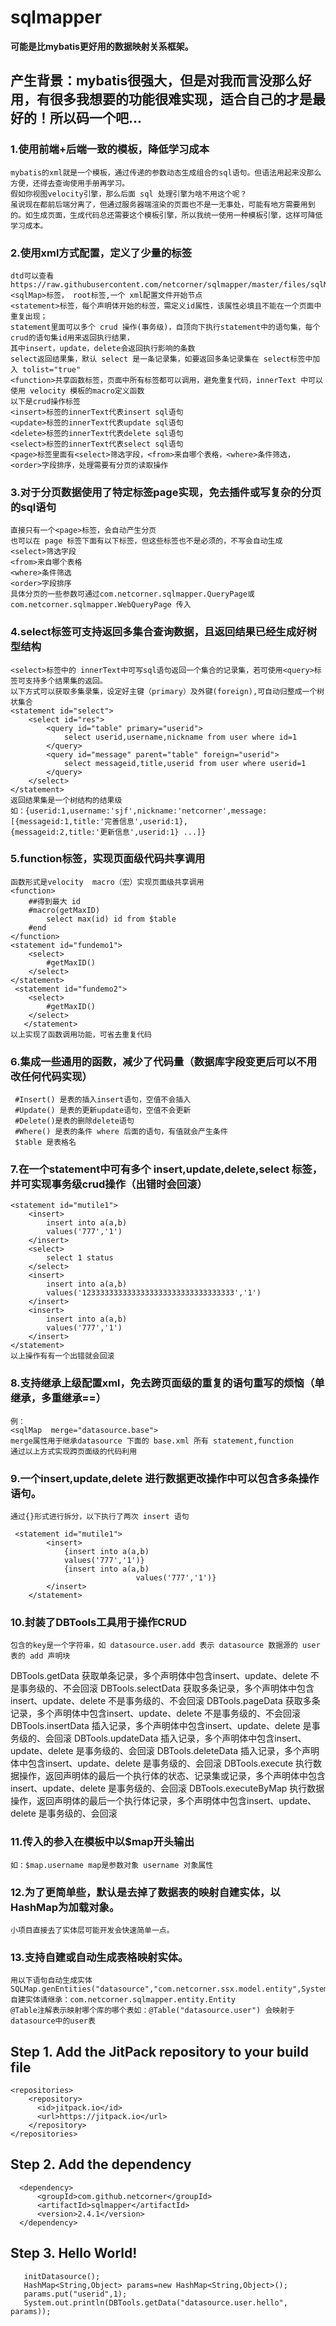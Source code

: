 # sqlmapper
**可能是比mybatis更好用的数据映射关系框架。**
## 产生背景：mybatis很强大，但是对我而言没那么好用，有很多我想要的功能很难实现，适合自己的才是最好的！所以码一个吧...
 
 ### 1.使用前端+后端一致的模板，降低学习成本
 
    mybatis的xml就是一个模板，通过传递的参数动态生成组合的sql语句。但语法用起来没那么方便，还得去查询使用手册再学习。
    假如你视图velocity引擎，那么后面 sql 处理引擎为啥不用这个呢？
    虽说现在都前后端分离了，但通过服务器端渲染的页面也不是一无事处，可能有地方需要用到的。如生成页面，生成代码总还需要这个模板引擎，所以我统一使用一种模板引擎，这样可降低学习成本。
    
 ### 2.使用xml方式配置，定义了少量的标签
    dtd可以查看https://raw.githubusercontent.com/netcorner/sqlmapper/master/files/sqlMap.dtd
    <sqlMap>标签， root标签,一个 xml配置文件开始节点
    <statement>标签，每个声明体开始的标签，需定义id属性，该属性必填且不能在一个页面中重复出现；
    statement里面可以多个 crud 操作(事务级)，自顶向下执行statement中的语句集，每个crud的语句集id用来返回执行结果，
    其中insert，update，delete会返回执行影响的条数
    select返回结果集，默认 select 是一条记录集，如要返回多条记录集在 select标签中加入 tolist="true"
    <function>共享函数标签，页面中所有标签都可以调用，避免重复代码，innerText 中可以使用 velocity 模板的macro定义函数
    以下是crud操作标签
    <insert>标签的innerText代表insert sql语句
    <update>标签的innerText代表update sql语句
    <delete>标签的innerText代表delete sql语句
    <select>标签的innerText代表select sql语句
    <page>标签里面有<select>筛选字段，<from>来自哪个表格，<where>条件筛选，<order>字段排序，处理需要有分页的读取操作
    
 ### 3.对于分页数据使用了特定标签page实现，免去插件或写复杂的分页的sql语句
    直接只有一个<page>标签，会自动产生分页
    也可以在 page 标签下面有以下标签，但这些标签也不是必须的，不写会自动生成
    <select>筛选字段
    <from>来自哪个表格
    <where>条件筛选
    <order>字段排序
    具体分页的一些参数可通过com.netcorner.sqlmapper.QueryPage或com.netcorner.sqlmapper.WebQueryPage 传入
    
 ### 4.select标签可支持返回多集合查询数据，且返回结果已经生成好树型结构
 
    <select>标签中的 innerText中可写sql语句返回一个集合的记录集，若可使用<query>标签可支持多个结果集的返回。
    以下方式可以获取多集录集，设定好主键（primary）及外键(foreign),可自动归整成一个树状集合
    <statement id="select">
        <select id="res">
            <query id="table" primary="userid">
                select userid,username,nickname from user where id=1
            </query>
            <query id="message" parent="table" foreign="userid">
                select messageid,title,userid from user where userid=1
            </query>
        </select>
    </statement>
    返回结果集是一个树结构的结果级
    如：{userid:1,username:'sjf',nickname:'netcorner',message:[{messageid:1,title:'完善信息',userid:1},
    {messageid:2,title:'更新信息',userid:1} ...]}


 ### 5.function标签，实现页面级代码共享调用
    函数形式是velocity  macro（宏）实现页面级共享调用
    <function>
        ##得到最大 id
        #macro(getMaxID)
            select max(id) id from $table
        #end
    </function>
    <statement id="fundemo1">
        <select>
            #getMaxID()
        </select>
    </statement>
     <statement id="fundemo2">
        <select>
            #getMaxID()
        </select>
       </statement>
    以上实现了函数调用功能，可省去重复代码
    
    
 ### 6.集成一些通用的函数，减少了代码量（数据库字段变更后可以不用改任何代码实现）
     #Insert() 是表的插入insert语句，空值不会插入
     #Update() 是表的更新update语句，空值不会更新
     #Delete()是表的删除delete语句
     #Where() 是表的条件 where 后面的语句，有值就会产生条件
     $table 是表格名
     
     
     
 ### 7.在一个statement中可有多个 insert,update,delete,select 标签，并可实现事务级crud操作（出错时会回滚）
    <statement id="mutile1">
        <insert>
            insert into a(a,b)
            values('777','1')
        </insert>
        <select>
            select 1 status
        </select>
        <insert>
            insert into a(a,b)
            values('1233333333333333333333333333333333','1')
        </insert>
        <insert>
            insert into a(a,b)
            values('777','1')
        </insert>
    </statement>
    以上操作有有一个出错就会回滚
    
 ### 8.支持继承上级配置xml，免去跨页面级的重复的语句重写的烦恼（单继承，多重继承==）
    例：
    <sqlMap  merge="datasource.base">
    merge属性用于继承datasource 下面的 base.xml 所有 statement,function
    通过以上方式实现跨页面级的代码利用
    

### 9.一个insert,update,delete 进行数据更改操作中可以包含多条操作语句。
    通过{}形式进行拆分，以下执行了两次 insert 语句
    
     <statement id="mutile1">
            <insert>
                {insert into a(a,b)
                values('777','1')}
                {insert into a(a,b)
                                values('777','1')}
            </insert>
        </statement>

### 10.封装了DBTools工具用于操作CRUD
    包含的key是一个字符串，如 datasource.user.add 表示 datasource 数据源的 user 表的 add 声明块
   DBTools.getData 获取单条记录，多个声明体中包含insert、update、delete 不是事务级的、不会回滚
   DBTools.selectData 获取多条记录，多个声明体中包含insert、update、delete 不是事务级的、不会回滚
   DBTools.pageData 获取多条记录，多个声明体中包含insert、update、delete 不是事务级的、不会回滚
   DBTools.insertData 插入记录，多个声明体中包含insert、update、delete 是事务级的、会回滚
   DBTools.updateData 插入记录，多个声明体中包含insert、update、delete 是事务级的、会回滚
   DBTools.deleteData 插入记录，多个声明体中包含insert、update、delete 是事务级的、会回滚
   DBTools.execute 执行数据操作，返回声明体的最后一个执行体的状态、记录集或记录，多个声明体中包含insert、update、delete 是事务级的、会回滚
   DBTools.executeByMap 执行数据操作，返回声明体的最后一个执行体记录，多个声明体中包含insert、update、delete 是事务级的、会回滚

### 11.传入的参入在模板中以$map开头输出
    如：$map.username map是参数对象 username 对象属性

### 12.为了更简单些，默认是去掉了数据表的映射自建实体，以HashMap为加载对象。
    小项目直接去了实体层可能开发会快速简单一点。
    

 ### 13.支持自建或自动生成表格映射实体。
    用以下语句自动生成实体
    SQLMap.genEntities("datasource","com.netcorner.ssx.model.entity",System.getProperty("user.dir")+"/api");
    自建实体请继承：com.netcorner.sqlmapper.entity.Entity
    @Table注解表示映射哪个库的哪个表如：@Table("datasource.user") 会映射于datasource中的user表






 ## Step 1. Add the JitPack repository to your build file
    <repositories>
        <repository>
          <id>jitpack.io</id>
          <url>https://jitpack.io</url>
        </repository>
    </repositories>
    

## Step 2. Add the dependency
      <dependency>
          <groupId>com.github.netcorner</groupId>
          <artifactId>sqlmapper</artifactId>
          <version>2.4.1</version>
      </dependency>

## Step 3. Hello World!
       initDatasource();
       HashMap<String,Object> params=new HashMap<String,Object>();
       params.put("userid",1);
       System.out.println(DBTools.getData("datasource.user.hello", params));